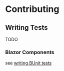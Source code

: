 # Contributing

## Writing Tests

TODO

### Blazor Components

see [writing BUnit tests](https://bunit.dev/docs/getting-started/writing-tests.html?tabs=xunithttps://bunit.dev/docs/getting-started/writing-tests.html?tabs=xunit)
